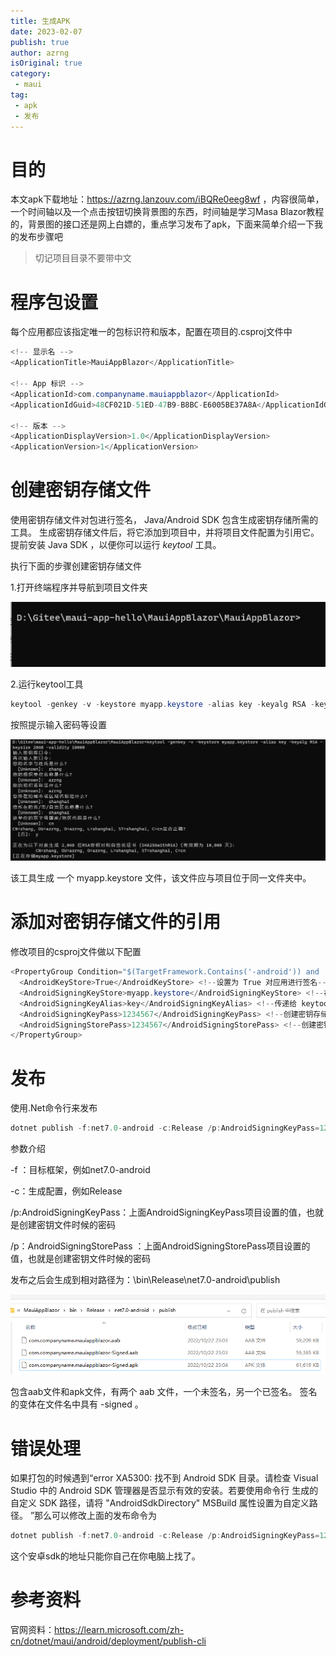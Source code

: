 ```yaml
---
title: 生成APK
date: 2023-02-07
publish: true
author: azrng
isOriginal: true
category:
 - maui
tag:
 - apk
 - 发布
---
```

# 目的

本文apk下载地址：https://azrng.lanzouv.com/iBQRe0eeg8wf ，内容很简单，一个时间轴以及一个点击按钮切换背景图的东西，时间轴是学习Masa Blazor教程的，背景图的接口还是网上白嫖的，重点学习发布了apk，下面来简单介绍一下我的发布步骤吧

> 切记项目目录不要带中文

# 程序包设置

每个应用都应该指定唯一的包标识符和版本，配置在项目的.csproj文件中

```csharp
<!-- 显示名 -->
<ApplicationTitle>MauiAppBlazor</ApplicationTitle>

<!-- App 标识 -->
<ApplicationId>com.companyname.mauiappblazor</ApplicationId>
<ApplicationIdGuid>48CF021D-51ED-47B9-B8BC-E6005BE37A8A</ApplicationIdGuid>

<!-- 版本 -->
<ApplicationDisplayVersion>1.0</ApplicationDisplayVersion>
<ApplicationVersion>1</ApplicationVersion>
```

# 创建密钥存储文件

使用密钥存储文件对包进行签名， Java/Android SDK 包含生成密钥存储所需的工具。 生成密钥存储文件后，将它添加到项目中，并将项目文件配置为引用它。提前安装 Java SDK ，以便你可以运行 *keytool* 工具。

执行下面的步骤创建密钥存储文件

1.打开终端程序并导航到项目文件夹

![img](\maui\1666449750699-d987ea22-6a0f-4d88-a494-64aaec095c89.png)

2.运行keytool工具

```csharp
keytool -genkey -v -keystore myapp.keystore -alias key -keyalg RSA -keysize 2048 -validity 10000
```

按照提示输入密码等设置

![img](\maui\1666449805533-abf78679-6cd0-4b98-8a21-53cdb7aef38c.png)

该工具生成 一个 myapp.keystore 文件，该文件应与项目位于同一文件夹中。

# 添加对密钥存储文件的引用

修改项目的csproj文件做以下配置

```csharp
<PropertyGroup Condition="$(TargetFramework.Contains('-android')) and '$(Configuration)' == 'Release'">
  <AndroidKeyStore>True</AndroidKeyStore> <!--设置为 True 对应用进行签名-->
  <AndroidSigningKeyStore>myapp.keystore</AndroidSigningKeyStore> <!--在上一部分中创建的密钥存储文件： myapp.keystore-->
  <AndroidSigningKeyAlias>key</AndroidSigningKeyAlias> <!--传递给 keytool 工具的参数值：键-->
  <AndroidSigningKeyPass>1234567</AndroidSigningKeyPass> <!--创建密钥存储文件时提供的密码-->
  <AndroidSigningStorePass>1234567</AndroidSigningStorePass> <!--创建密钥存储文件时提供的密码-->
</PropertyGroup>
```

# 发布

使用.Net命令行来发布

```csharp
dotnet publish -f:net7.0-android -c:Release /p:AndroidSigningKeyPass=123456 /p:AndroidSigningStorePass=1234567
```

参数介绍

-f ：目标框架，例如net7.0-android

-c：生成配置，例如Release

/p:AndroidSigningKeyPass：上面AndroidSigningKeyPass项目设置的值，也就是创建密钥文件时候的密码

/p：AndroidSigningStorePass ：上面AndroidSigningStorePass项目设置的值，也就是创建密钥文件时候的密码

发布之后会生成到相对路径为：\bin\Release\net7.0-android\publish 

![img](\maui\1666451120428-276a9ea0-f401-4546-bdb4-feceb836eef2.png)

包含aab文件和apk文件，有两个 aab 文件，一个未签名，另一个已签名。 签名的变体在文件名中具有 -signed 。

# 错误处理

如果打包的时候遇到“error XA5300: 找不到 Android SDK 目录。请检查 Visual Studio 中的 Android SDK 管理器是否显示有效的安装。若要使用命令行 生成的自定义 SDK 路径，请将 "AndroidSdkDirectory" MSBuild 属性设置为自定义路径。 ”那么可以修改上面的发布命令为

```csharp
dotnet publish -f:net7.0-android -c:Release /p:AndroidSigningKeyPass=123456 /p:AndroidSigningStorePass=1234567 /p:AndroidSdkDirectory=D:\Android\android-sdk
```

这个安卓sdk的地址只能你自己在你电脑上找了。

# 参考资料

官网资料：https://learn.microsoft.com/zh-cn/dotnet/maui/android/deployment/publish-cli
